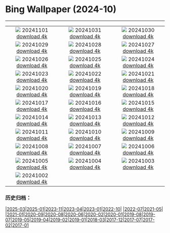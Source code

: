 # Bing Wallpaper (2024-10)
**************
| | | |
| :----: | :----: | :----: |
| ![](https://www.bing.com/th?id=OHR.VineyardsBlackForestFall_IT-IT5335405353_1920x1080.jpg) 20241101 [download 4k](https://www.bing.com/th?id=OHR.VineyardsBlackForestFall_IT-IT5335405353_UHD.jpg) | ![](https://www.bing.com/th?id=OHR.GargoyleParis_IT-IT0132581997_1920x1080.jpg) 20241031 [download 4k](https://www.bing.com/th?id=OHR.GargoyleParis_IT-IT0132581997_UHD.jpg) | ![](https://www.bing.com/th?id=OHR.HauntedEdinburgh_IT-IT6003359191_1920x1080.jpg) 20241030 [download 4k](https://www.bing.com/th?id=OHR.HauntedEdinburgh_IT-IT6003359191_UHD.jpg) |
| ![](https://www.bing.com/th?id=OHR.GreatOwl_IT-IT0398137154_1920x1080.jpg) 20241029 [download 4k](https://www.bing.com/th?id=OHR.GreatOwl_IT-IT0398137154_UHD.jpg) | ![](https://www.bing.com/th?id=OHR.PumpkinMist_IT-IT9256406866_1920x1080.jpg) 20241028 [download 4k](https://www.bing.com/th?id=OHR.PumpkinMist_IT-IT9256406866_UHD.jpg) | ![](https://www.bing.com/th?id=OHR.PolarBearHug_IT-IT9173503702_1920x1080.jpg) 20241027 [download 4k](https://www.bing.com/th?id=OHR.PolarBearHug_IT-IT9173503702_UHD.jpg) |
| ![](https://www.bing.com/th?id=OHR.MateraFolklore_IT-IT9091648904_1920x1080.jpg) 20241026 [download 4k](https://www.bing.com/th?id=OHR.MateraFolklore_IT-IT9091648904_UHD.jpg) | ![](https://www.bing.com/th?id=OHR.GiornataMondialeDellaPasta_IT-IT9004534121_1920x1080.jpg) 20241025 [download 4k](https://www.bing.com/th?id=OHR.GiornataMondialeDellaPasta_IT-IT9004534121_UHD.jpg) | ![](https://www.bing.com/th?id=OHR.GhostForest_IT-IT8926574914_1920x1080.jpg) 20241024 [download 4k](https://www.bing.com/th?id=OHR.GhostForest_IT-IT8926574914_UHD.jpg) |
| ![](https://www.bing.com/th?id=OHR.MadameSherriCastle_IT-IT9899044856_1920x1080.jpg) 20241023 [download 4k](https://www.bing.com/th?id=OHR.MadameSherriCastle_IT-IT9899044856_UHD.jpg) | ![](https://www.bing.com/th?id=OHR.MonsterDoor_IT-IT8784390686_1920x1080.jpg) 20241022 [download 4k](https://www.bing.com/th?id=OHR.MonsterDoor_IT-IT8784390686_UHD.jpg) | ![](https://www.bing.com/th?id=OHR.AutumnCypress_IT-IT8653466792_1920x1080.jpg) 20241021 [download 4k](https://www.bing.com/th?id=OHR.AutumnCypress_IT-IT8653466792_UHD.jpg) |
| ![](https://www.bing.com/th?id=OHR.SmilingSloth_IT-IT8557895163_1920x1080.jpg) 20241020 [download 4k](https://www.bing.com/th?id=OHR.SmilingSloth_IT-IT8557895163_UHD.jpg) | ![](https://www.bing.com/th?id=OHR.DenderaTemple_IT-IT8470650196_1920x1080.jpg) 20241019 [download 4k](https://www.bing.com/th?id=OHR.DenderaTemple_IT-IT8470650196_UHD.jpg) | ![](https://www.bing.com/th?id=OHR.CentralParkAutumn_IT-IT8332847317_1920x1080.jpg) 20241018 [download 4k](https://www.bing.com/th?id=OHR.CentralParkAutumn_IT-IT8332847317_UHD.jpg) |
| ![](https://www.bing.com/th?id=OHR.KochiaJapan_IT-IT3574438089_1920x1080.jpg) 20241017 [download 4k](https://www.bing.com/th?id=OHR.KochiaJapan_IT-IT3574438089_UHD.jpg) | ![](https://www.bing.com/th?id=OHR.RomeFilmFestival_IT-IT1206771137_1920x1080.jpg) 20241016 [download 4k](https://www.bing.com/th?id=OHR.RomeFilmFestival_IT-IT1206771137_UHD.jpg) | ![](https://www.bing.com/th?id=OHR.FossilsDorset_IT-IT8161903804_1920x1080.jpg) 20241015 [download 4k](https://www.bing.com/th?id=OHR.FossilsDorset_IT-IT8161903804_UHD.jpg) |
| ![](https://www.bing.com/th?id=OHR.CocoBeach_IT-IT3512339679_1920x1080.jpg) 20241014 [download 4k](https://www.bing.com/th?id=OHR.CocoBeach_IT-IT3512339679_UHD.jpg) | ![](https://www.bing.com/th?id=OHR.AlcazarSeville_IT-IT0712843452_1920x1080.jpg) 20241013 [download 4k](https://www.bing.com/th?id=OHR.AlcazarSeville_IT-IT0712843452_UHD.jpg) | ![](https://www.bing.com/th?id=OHR.QuebecDuck_IT-IT4692189372_1920x1080.jpg) 20241012 [download 4k](https://www.bing.com/th?id=OHR.QuebecDuck_IT-IT4692189372_UHD.jpg) |
| ![](https://www.bing.com/th?id=OHR.CelticColours_IT-IT4571823616_1920x1080.jpg) 20241011 [download 4k](https://www.bing.com/th?id=OHR.CelticColours_IT-IT4571823616_UHD.jpg) | ![](https://www.bing.com/th?id=OHR.SoranoItaly_IT-IT6958617726_1920x1080.jpg) 20241010 [download 4k](https://www.bing.com/th?id=OHR.SoranoItaly_IT-IT6958617726_UHD.jpg) | ![](https://www.bing.com/th?id=OHR.AspensColorado_IT-IT4462449086_1920x1080.jpg) 20241009 [download 4k](https://www.bing.com/th?id=OHR.AspensColorado_IT-IT4462449086_UHD.jpg) |
| ![](https://www.bing.com/th?id=OHR.MototiOctopus_IT-IT6416760928_1920x1080.jpg) 20241008 [download 4k](https://www.bing.com/th?id=OHR.MototiOctopus_IT-IT6416760928_UHD.jpg) | ![](https://www.bing.com/th?id=OHR.ElbePhilharmonic_IT-IT4294250253_1920x1080.jpg) 20241007 [download 4k](https://www.bing.com/th?id=OHR.ElbePhilharmonic_IT-IT4294250253_UHD.jpg) | ![](https://www.bing.com/th?id=OHR.ValleAostaGranParadiso_IT-IT5881740566_1920x1080.jpg) 20241006 [download 4k](https://www.bing.com/th?id=OHR.ValleAostaGranParadiso_IT-IT5881740566_UHD.jpg) |
| ![](https://www.bing.com/th?id=OHR.ElephantTeacher_IT-IT9988351261_1920x1080.jpg) 20241005 [download 4k](https://www.bing.com/th?id=OHR.ElephantTeacher_IT-IT9988351261_UHD.jpg) | ![](https://www.bing.com/th?id=OHR.EuropaMoon_IT-IT5266996752_1920x1080.jpg) 20241004 [download 4k](https://www.bing.com/th?id=OHR.EuropaMoon_IT-IT5266996752_UHD.jpg) | ![](https://www.bing.com/th?id=OHR.TajMahalReflection_IT-IT1242921978_1920x1080.jpg) 20241003 [download 4k](https://www.bing.com/th?id=OHR.TajMahalReflection_IT-IT1242921978_UHD.jpg) |
| ![](https://www.bing.com/th?id=OHR.LakeInItalianNonni_IT-IT2833873964_1920x1080.jpg) 20241002 [download 4k](https://www.bing.com/th?id=OHR.LakeInItalianNonni_IT-IT2833873964_UHD.jpg) |  |  |

### 历史归档：

|[2025-03](bing/2025-03/2025-03.md)|[2025-01](bing/2025-01/2025-01.md)|[2023-11](bing/2023-11/2023-11.md)|[2023-04](bing/2023-04/2023-04.md)|[2023-01](bing/2023-01/2023-01.md)|[2022-10](bing/2022-10/2022-10.md)|
|[2022-07](bing/2022-07/2022-07.md)|[2021-05](bing/2021-05/2021-05.md)|
|[2021-01](bing/2021-01/2021-01.md)|[2020-09](bing/2020-09/2020-09.md)|[2020-08](bing/2020-08/2020-08.md)|[2020-06](bing/2020-06/2020-06.md)|[2020-02](bing/2020-02/2020-02.md)|[2020-01](bing/2020-01/2020-01.md)|[2019-08](bing/2019-08/2019-08.md)|[2019-07](bing/2019-07/2019-07.md)|[2019-05](bing/2019-05/2019-05.md)|[2019-04](bing/2019-04/2019-04.md)|[2019-02](bing/2019-02/2019-02.md)|[2019-01](bing/2019-01/2019-01.md)|[2018-03](bing/2018-03/2018-03.md)|[2017-12](bing/2017-12/2017-12.md)|[2017-07](bing/2017-07/2017-07.md)|[2017-02](bing/2017-02/2017-02.md)|[2017-01](bing/2017-01/2017-01.md)